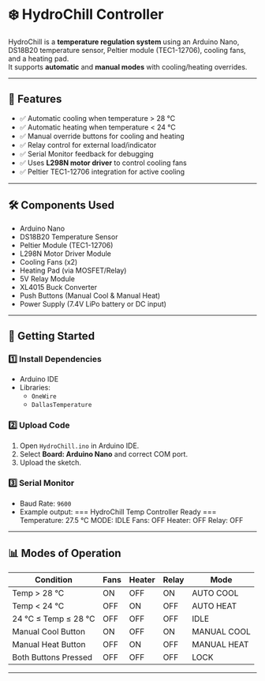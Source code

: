 # ❄️ HydroChill Controller

HydroChill is a **temperature regulation system** using an Arduino Nano, DS18B20 temperature sensor, Peltier module (TEC1-12706), cooling fans, and a heating pad.  
It supports **automatic** and **manual modes** with cooling/heating overrides.

---

## 🔧 Features 
- ✅ Automatic cooling when temperature > 28 °C
- ✅ Automatic heating when temperature < 24 °C
- ✅ Manual override buttons for cooling and heating
- ✅ Relay control for external load/indicator
- ✅ Serial Monitor feedback for debugging
- ✅ Uses **L298N motor driver** to control cooling fans
- ✅ Peltier TEC1-12706 integration for active cooling

---

## 🛠️ Components Used
- Arduino Nano
- DS18B20 Temperature Sensor
- Peltier Module (TEC1-12706)
- L298N Motor Driver Module
- Cooling Fans (x2)
- Heating Pad (via MOSFET/Relay)
- 5V Relay Module
- XL4015 Buck Converter
- Push Buttons (Manual Cool & Manual Heat)
- Power Supply (7.4V LiPo battery or DC input)



---

## 🚀 Getting Started

### 1️⃣ Install Dependencies
- Arduino IDE  
- Libraries:  
  - `OneWire`  
  - `DallasTemperature`

### 2️⃣ Upload Code
1. Open `HydroChill.ino` in Arduino IDE.
2. Select **Board: Arduino Nano** and correct COM port.
3. Upload the sketch.

### 3️⃣ Serial Monitor
- Baud Rate: `9600`
- Example output:
=== HydroChill Temp Controller Ready ===
Temperature: 27.5 °C
MODE: IDLE
Fans: OFF
Heater: OFF
Relay: OFF

---

## 📊 Modes of Operation
| Condition             | Fans | Heater | Relay | Mode          |
|------------------------|------|--------|-------|---------------|
| Temp > 28 °C          | ON   | OFF    | ON    | AUTO COOL     |
| Temp < 24 °C          | OFF  | ON     | OFF   | AUTO HEAT     |
| 24 °C ≤ Temp ≤ 28 °C  | OFF  | OFF    | OFF   | IDLE          |
| Manual Cool Button    | ON   | OFF    | ON    | MANUAL COOL   |
| Manual Heat Button    | OFF  | ON     | OFF   | MANUAL HEAT   |
| Both Buttons Pressed  | OFF  | OFF    | OFF   | LOCK          |

---






